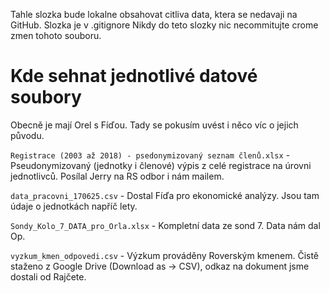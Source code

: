 Tahle slozka bude lokalne obsahovat citliva data, ktera se nedavaji na GitHub. Slozka je v .gitignore  Nikdy do teto slozky nic necommitujte crome zmen tohoto souboru.

# Kde sehnat jednotlivé datové soubory
Obecně je mají Orel s Fíďou. Tady se pokusím uvést i něco víc o jejich původu.

`Registrace (2003 až 2018) - psedonymizovaný seznam členů.xlsx` - Pseudonymizovaný (jednotky i členové) výpis z celé registrace na úrovni jednotlivců. Posílal Jerry na RS odbor i nám mailem.

`data_pracovni_170625.csv` - Dostal Fíďa pro ekonomické analýzy. Jsou tam údaje o jednotkách napříč lety.

`Sondy_Kolo_7_DATA_pro_Orla.xlsx` - Kompletní data ze sond 7. Data nám dal Op.

`vyzkum_kmen_odpovedi.csv` - Výzkum prováděny Roverským kmenem. Čistě staženo z Google Drive (Download as -> CSV), odkaz na dokument jsme dostali od Rajčete.